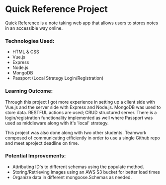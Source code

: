 # Quick Reference Project

Quick Reference is a note taking web app that allows users to stores notes in an accessible way online.

### Technologies Used:
- HTML & CSS
- Vue.js
- Express
- Node.js
- MongoDB
- Passport (Local Strategy Login/Registration)

### Learning Outcome:
Through this project I got more experience in setting up a client side with Vue.js and the server side with Express and Node.js. MongoDB was used to store data. RESTFUL actions are used; CRUD structured server. There is a login/registration functionality implemented as well where Passport was used as middleware along with it's 'local' strategy.

This project was also done along with two other students. Teamwork composed of communicating efficiently in order to use a single Github repo and meet aproject deadline on time. 

### Potential Improvements:
- Attributing ID's to different schemas using the populate method.
- Storing/Retrieving Images using an AWS S3 bucket for better load times
- Organize data in different mongoose.Schemas as needed.